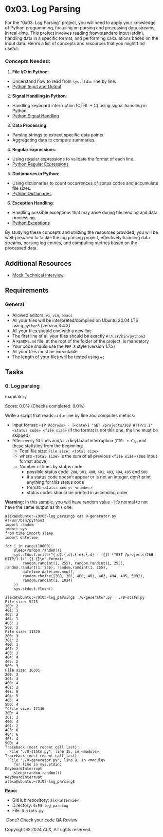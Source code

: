 # 0x03. Log Parsing

For the “0x03. Log Parsing” project, you will need to apply your knowledge of Python programming, focusing on parsing and processing data streams in real-time. This project involves reading from standard input (stdin), handling data in a specific format, and performing calculations based on the input data. Here’s a list of concepts and resources that you might find useful:

### Concepts Needed:

1. **File I/O in Python**:
  
  - Understand how to read from `sys.stdin` line by line.
  - [Python Input and Output](https://intranet.alxswe.com/rltoken/f7U2MDsBT_rd9AfUUaqVnQ "Python Input and Output")
2. **Signal Handling in Python**:
  
  - Handling keyboard interruption (CTRL + C) using signal handling in Python.
  - [Python Signal Handling](https://intranet.alxswe.com/rltoken/1nDqPJe80rSD-NMulzjJBw "Python Signal Handling")
3. **Data Processing**:
  
  - Parsing strings to extract specific data points.
  - Aggregating data to compute summaries.
4. **Regular Expressions**:
  
  - Using regular expressions to validate the format of each line.
  - [Python Regular Expressions](https://intranet.alxswe.com/rltoken/ZsD-YLisfaHFeMT_sZxX1Q "Python Regular Expressions")
5. **Dictionaries in Python**:
  
  - Using dictionaries to count occurrences of status codes and accumulate file sizes.
  - [Python Dictionaries](https://intranet.alxswe.com/rltoken/JM-RpavKkb8yanxWEnNYJw "Python Dictionaries")
6. **Exception Handling**:
  
  - Handling possible exceptions that may arise during file reading and data processing.
  - [Python Exceptions](https://intranet.alxswe.com/rltoken/OA2PlryrYA2gyCCKIsdgUw "Python Exceptions")

By studying these concepts and utilizing the resources provided, you will be well-prepared to tackle the log parsing project, effectively handling data streams, parsing log entries, and computing metrics based on the processed data.

## Additional Resources

- [Mock Technical Interview](https://intranet.alxswe.com/rltoken/VlOaXKkbecRYdnTLaLU1lg "Mock Technical Interview")

## Requirements

### General

- Allowed editors: `vi`, `vim`, `emacs`
- All your files will be interpreted/compiled on Ubuntu 20.04 LTS using `python3` (version 3.4.3)
- All your files should end with a new line
- The first line of all your files should be exactly `#!/usr/bin/python3`
- A `README.md` file, at the root of the folder of the project, is mandatory
- Your code should use the `PEP 8` style (version 1.7.x)
- All your files must be executable
- The length of your files will be tested using `wc`

## Tasks

### 0. Log parsing

mandatory

Score: 0.0% (Checks completed: 0.0%)

Write a script that reads `stdin` line by line and computes metrics:

- Input format: `<IP Address> - [<date>] "GET /projects/260 HTTP/1.1" <status code> <file size>` (if the format is not this one, the line must be skipped)
- After every 10 lines and/or a keyboard interruption (`CTRL + C`), print these statistics from the beginning:
  - Total file size: `File size: <total size>`
  - where `<total size>` is the sum of all previous `<file size>` (see input format above)
  - Number of lines by status code:
    - possible status code: `200`, `301`, `400`, `401`, `403`, `404`, `405` and `500`
    - if a status code doesn’t appear or is not an integer, don’t print anything for this status code
    - format: `<status code>: <number>`
    - status codes should be printed in ascending order

**Warning:** In this sample, you will have random value - it’s normal to not have the same output as this one.

```
alexa@ubuntu:~/0x03-log_parsing$ cat 0-generator.py
#!/usr/bin/python3
import random
import sys
from time import sleep
import datetime

for i in range(10000):
    sleep(random.random())
    sys.stdout.write("{:d}.{:d}.{:d}.{:d} - [{}] \"GET /projects/260 HTTP/1.1\" {} {}\n".format(
        random.randint(1, 255), random.randint(1, 255), random.randint(1, 255), random.randint(1, 255),
        datetime.datetime.now(),
        random.choice([200, 301, 400, 401, 403, 404, 405, 500]),
        random.randint(1, 1024)
    ))
    sys.stdout.flush()

alexa@ubuntu:~/0x03-log_parsing$ ./0-generator.py | ./0-stats.py 
File size: 5213
200: 2
401: 1
403: 2
404: 1
405: 1
500: 3
File size: 11320
200: 3
301: 2
400: 1
401: 2
403: 3
404: 4
405: 2
500: 3
File size: 16305
200: 3
301: 3
400: 4
401: 2
403: 5
404: 5
405: 4
500: 4
^CFile size: 17146
200: 4
301: 3
400: 4
401: 2
403: 6
404: 6
405: 4
500: 4
Traceback (most recent call last):
  File "./0-stats.py", line 15, in <module>
Traceback (most recent call last):
  File "./0-generator.py", line 8, in <module>
    for line in sys.stdin:
KeyboardInterrupt
    sleep(random.random())
KeyboardInterrupt
alexa@ubuntu:~/0x03-log_parsing$ 
```

**Repo:**

- GitHub repository: `alx-interview`
- Directory: `0x03-log_parsing`
- File: `0-stats.py`

 Done? Check your code QA Review

Copyright © 2024 ALX, All rights reserved.
